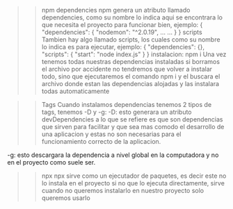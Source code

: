 >> npm
>> dependencies
npm genera un atributo llamado dependencies, como su nombre lo indica aqui se encontrara lo que necesita el proyecto para funcionar bien, ejemplo:
{
  "dependencies": {
    "nodemon": "^2.0.19",
    ...
    ...
  }
}
>> scripts
Tambien hay algo llamado scripts, los cuales como su nombre lo indica es para ejecutar, ejemplo:
{
  "dependencies": {},
  "scripts": {
    "start": "node index.js"
  }
}
>> instalacion: npm i <dependencias>
Una vez tenemos todas nuestras dependencias instaladas si borramos el archivo por accidente no tendremos que volver a instalar todo, sino que ejecutaremos el comando npm i y el buscara el archivo donde estan las dependencias alojadas y las instalara todas automaticamente

>> Tags
Cuando instalamos dependencias tenemos 2 tipos de tags, tenemos -D y -g:
-D: esto generara un atributo devDependencies a lo que se refiere es que son dependencias que sirven para facilitar y que sea mas comodo el desarrollo de una aplicacion y estas no son necesarias para el funcionamiento correcto de la aplicacion.

-g: esto descargara la dependencia a nivel global en la computadora y no en el proyecto como suele ser.

>> npx
npx sirve como un ejecutador de paquetes, es decir este no lo instala en el proyecto si no que lo ejecuta directamente, sirve cuando no queremos instalarlo en nuestro proyecto solo queremos usarlo